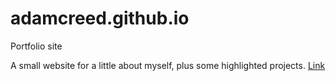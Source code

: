 # adamcreed.github.io
Portfolio site

A small website for a little about myself, plus some highlighted projects. [Link](https://adamcreed.github.io/)
